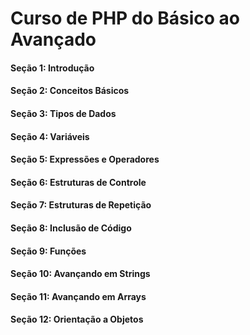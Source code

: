 # Curso de PHP do Básico ao Avançado

#### Seção 1: Introdução

#### Seção 2: Conceitos Básicos

#### Seção 3: Tipos de Dados
#### Seção 4: Variáveis

#### Seção 5: Expressões e Operadores
#### Seção 6: Estruturas de Controle

#### Seção 7: Estruturas de Repetição
#### Seção 8: Inclusão de Código

#### Seção 9: Funções
#### Seção 10: Avançando em Strings

#### Seção 11: Avançando em Arrays

#### Seção 12: Orientação a Objetos



